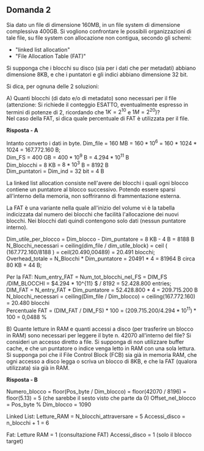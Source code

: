## Domanda 2

Sia dato un file di dimensione 160MB, in un file system di dimensione complessiva 400GB. Si vogliono confrontare
le possibili organizzazioni di tale file, su file system con allocazione non contigua, secondo gli schemi:
* "linked list allocation"
* "File Allocation Table (FAT)"

Si supponga che i blocchi su disco (sia per i dati che per metadati) abbiano dimensione 8KB, e che i puntatori e
gli indici abbiano dimensione 32 bit.

Si dica, per ognuna delle 2 soluzioni:

A) Quanti blocchi (di dato e/o di metadato) sono necessari per il file (attenzione: Si richiede il conteggio ESATTO,
eventualmente espresso in termini di potenze di 2, ricordando che $1K=2^{10}$ e $1M=2^{20}$)?<br>
Nel caso della FAT, si dica quale percentuale di FAT è utilizzata per il file.

**Risposta - A**

Intanto converto i dati in byte.
Dim_file = 160 MB = $160 * 10^6$ = 160 * 1024 * 1024 = 167.772.160 B;<br>
Dim_FS = 400 GB = $400*10^9$ B = $4.294 * 10^{11}$ B<br>
Dim_blocchi = 8 KB = $8 * 10^3$ B = 8192 B<br>
Dim_puntatori = Dim_ind = 32 bit = 4 B

La linked list allocation consiste nell'avere dei blocchi i quali ogni blocco contiene un puntatore al blocco successivo.
Potendo essere sparsi all'interno della memoria, non soffriranno di frammentazione esterna.

La FAT è una variante nella quale all'inizio del volume vi è la tabella indicizzata dal numero dei blocchi che facilità l'allocazione dei nuovi blocchi.
Nei blocchi dati quindi contengono solo dati (nessun puntatore interno).

Dim_utile_per_blocco = Dim_blocco - Dim_puntatore = 8 KB - 4 B = 8188 B<br>
N_Blocchi_necessari = ceiling(dim_file / dim_utile_block) = ceil ( $(167.772.160/8188$ ) = ceil(20.490,00489) = 20.491 blocchi;<br>
Overhead_totale = N_Blocchi * Dim_puntatore = 20491 * 4 = 81964 B circa 80 KB + 44 B;

Per la FAT:
Num_entry_FAT = Num_tot_blocchi_nel_FS = DIM_FS /DIM_BLOCCHI = $4.294 * 10^{11} $ / 8192 = 52.428.800 entries; <br>
DIM_FAT = N_entry_FAT * Dim_puntatore = 52.428.800 * 4 = 209.715.200 B<br>
N_blocchi_necessari = ceiling(Dim_file / Dim_blocco) = ceiling(167.772.160) = 20.480 blocchi<br>
Percentuale FAT = (DIM_FAT / DIM_FS) * 100 = $(209.715.200 / 4.294 * 10^{11}) * 100$ = 0,0488 %


B) Quante letture in RAM e quanti accessi a disco (per trasferire un blocco in RAM) sono necessari
per leggere il byte n. 42070 all'interno del file? Si consideri un accesso diretto a file.
Si supponga di non utilizzare buffer cache, e che un puntatore o indice venga letto in RAM con una sola lettura.
Si supponga poi che il File Control Block (FCB) sia già in memoria RAM, che ogni accesso a disco legga o scriva un
blocco di 8KB, e che la FAT (qualora utilizzata) sia già in RAM.

**Risposta - B**

Numero_blocco = floor(Pos_byte / Dim_blocco) = floor(42070 / 8196) = floor(5.13) = 5 (che sarebbe il sesto visto che parte da 0)
Offset_nel_blocco = Pos_byte % Dim_blocco = 1090

Linked List:
Letture_RAM = N_blocchi_attraversare = 5 
Accessi_disco = n_blocchi + 1 = 6

Fat:
Letture RAM = 1 (consultazione FAT)
Accessi_disco = 1 (solo il blocco target)